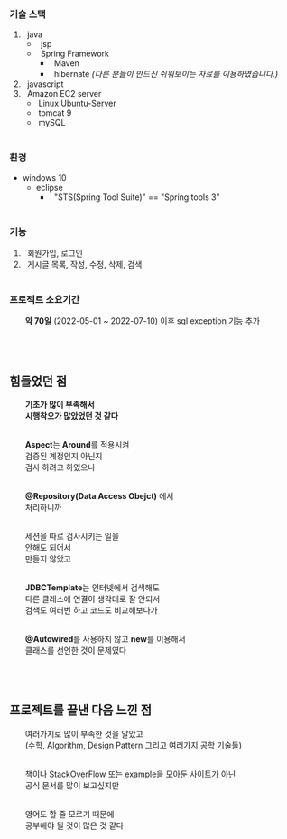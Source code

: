 ### 기술 스택 
1. &nbsp; java
    - &nbsp; jsp
    - &nbsp; Spring Framework
       - &nbsp; Maven 
       - &nbsp; hibernate *(다른 분들이 만드신 쉬워보이는 자료를 이용하였습니다.)*
2. &nbsp; javascript
3. &nbsp; Amazon EC2 server
    - &nbsp;Linux Ubuntu-Server 
    - &nbsp;tomcat 9 
    - &nbsp;mySQL 
<br><br>

### 환경 
- windows 10
  - eclipse
    - &nbsp; "STS(Spring Tool Suite)" == "Spring tools 3" 
<br><br>

### 기능 
1. &nbsp; 회원가입, 로그인
2. &nbsp; 게시글 목록, 작성, 수정, 삭제, 검색 
<br><br>

### 프로젝트 소요기간 
&emsp;&emsp;**약 70일** (2022-05-01 ~ 2022-07-10) 이후 sql exception 기능 추가 
<br><br><br><br>


## 힘들었던 점 

**&emsp;&emsp;기초가 많이 부족해서 <br>
&emsp;&emsp;시행착오가 많았었던 것 같다**<br><br>

&emsp;&emsp;**Aspect**는 **Around**를 적용시켜 <br>
&emsp;&emsp;검증된 계정인지 아닌지 <br>
&emsp;&emsp;검사 하려고 하였으나 <br><br>

&emsp;&emsp;__@Repository(Data Access Obejct)__ 에서<br>
&emsp;&emsp;처리하니까 <br><br>

&emsp;&emsp;세션을 따로 검사시키는 일을 <br>
&emsp;&emsp;안해도 되어서 <br>
&emsp;&emsp;만들지 않았고 <br><br>

&emsp;&emsp;**JDBCTemplate**는 인터넷에서 검색해도 <br>
&emsp;&emsp;다른 클래스에 연결이 생각대로 잘 안되서 <br>
&emsp;&emsp;검색도 여러번 하고 코드도 비교해보다가 <br><br>

&emsp;&emsp;**@Autowired**를 사용하지 않고 **new**를 이용해서<br>
&emsp;&emsp;클래스를 선언한 것이 문제였다 <br><br><br><br>


## 프로젝트를 끝낸 다음 느낀 점 
&emsp;&emsp;여러가지로 많이 부족한 것을 알았고 <br>
&emsp;&emsp;(수학, Algorithm, Design Pattern 그리고 여러가지 공학 기술들) <br><br>

&emsp;&emsp;책이나 StackOverFlow 또는 example을 모아둔 사이트가 아닌 <br>
&emsp;&emsp;공식 문서를 많이 보고싶지만 <br><br>

&emsp;&emsp;영어도 할 줄 모르기 때문에 <br>
&emsp;&emsp;공부해야 될 것이 많은 것 같다 <br>
